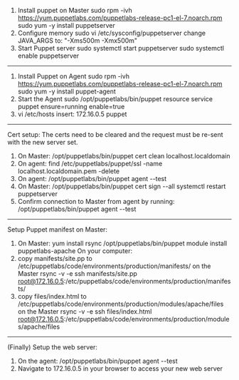 1. Install puppet on Master
   sudo rpm -ivh https://yum.puppetlabs.com/puppetlabs-release-pc1-el-7.noarch.rpm
   sudo yum -y install puppetserver
2. Configure memory
   sudo vi /etc/sysconfig/puppetserver
   change JAVA_ARGS to: "-Xms500m -Xmx500m"
3. Start Puppet server
   sudo systemctl start puppetserver
   sudo systemctl enable puppetserver
--------------------------------------------------------------------------------
1. Install Puppet on Agent
   sudo rpm -ivh https://yum.puppetlabs.com/puppetlabs-release-pc1-el-7.noarch.rpm
   sudo yum -y install puppet-agent
2. Start the Agent
   sudo /opt/puppetlabs/bin/puppet resource service puppet ensure=running enable=true
3. vi /etc/hosts
   insert: 172.16.0.5 puppet
--------------------------------------------------------------------------------
Cert setup:
The certs need to be cleared and the request must be re-sent with the new server set.
1. On Master:
   /opt/puppetlabs/bin/puppet cert clean localhost.localdomain
2. On agent:
   find /etc/puppetlabs/puppet/ssl -name localhost.localdomain.pem -delete
3. On agent:
   /opt/puppetlabs/bin/puppet agent --test
4. On Master:
   /opt/puppetlabs/bin/puppet cert sign --all
   systemctl restart puppetserver
5. Confirm connection to Master from agent by running:
   /opt/puppetlabs/bin/puppet agent --test
--------------------------------------------------------------------------------
Setup Puppet manifest on Master:
1. On Master:
   yum install rsync
   /opt/puppetlabs/bin/puppet module install puppetlabs-apache
On your computer:
2. copy manifests/site.pp to /etc/puppetlabs/code/environments/production/manifests/ on the Master
   rsync -v -e ssh manifests/site.pp root@172.16.0.5:/etc/puppetlabs/code/environments/production/manifests/
3. copy files/index.html to /etc/puppetlabs/code/environments/production/modules/apache/files on the Master
   rsync -v -e ssh files/index.html root@172.16.0.5:/etc/puppetlabs/code/environments/production/modules/apache/files
--------------------------------------------------------------------------------
(Finally) Setup the web server:
1. On the agent:
   /opt/puppetlabs/bin/puppet agent --test
2. Navigate to 172.16.0.5 in your browser to access your new web server
